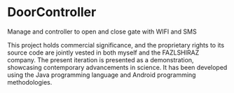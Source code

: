# DoorController
Manage and controller to open and close gate with WIFI and SMS

This project holds commercial significance, and the proprietary rights to its source code are jointly vested in both myself and the FAZLSHIRAZ company. The present iteration is presented as a demonstration, showcasing contemporary advancements in science. It has been developed using the Java programming language and Android programming methodologies.
